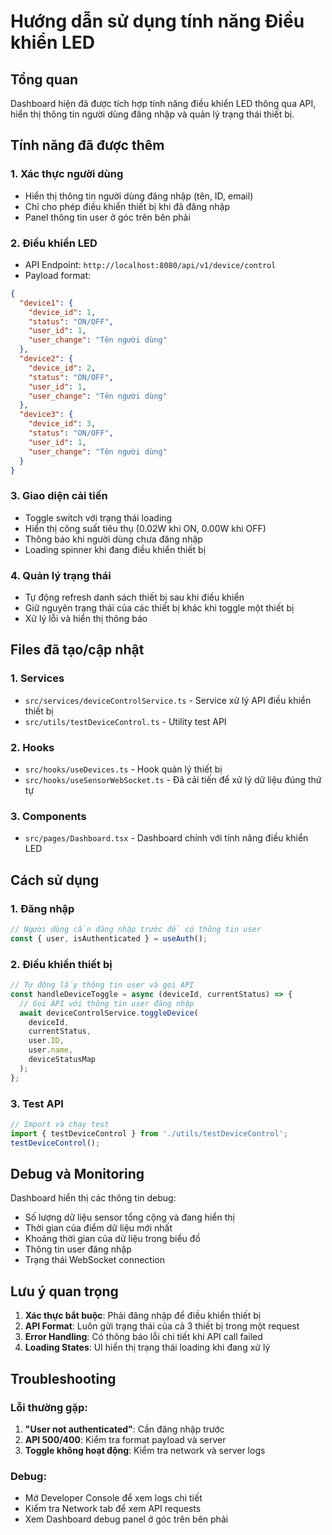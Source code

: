 # Hướng dẫn sử dụng tính năng Điều khiển LED

## Tổng quan
Dashboard hiện đã được tích hợp tính năng điều khiển LED thông qua API, hiển thị thông tin người dùng đăng nhập và quản lý trạng thái thiết bị.

## Tính năng đã được thêm

### 1. **Xác thực người dùng**
- Hiển thị thông tin người dùng đăng nhập (tên, ID, email)
- Chỉ cho phép điều khiển thiết bị khi đã đăng nhập
- Panel thông tin user ở góc trên bên phải

### 2. **Điều khiển LED**
- API Endpoint: `http://localhost:8080/api/v1/device/control`
- Payload format:
```json
{
  "device1": {
    "device_id": 1,
    "status": "ON/OFF",
    "user_id": 1,
    "user_change": "Tên người dùng"
  },
  "device2": {
    "device_id": 2,
    "status": "ON/OFF", 
    "user_id": 1,
    "user_change": "Tên người dùng"
  },
  "device3": {
    "device_id": 3,
    "status": "ON/OFF",
    "user_id": 1,
    "user_change": "Tên người dùng"
  }
}
```

### 3. **Giao diện cải tiến**
- Toggle switch với trạng thái loading
- Hiển thị công suất tiêu thụ (0.02W khi ON, 0.00W khi OFF)
- Thông báo khi người dùng chưa đăng nhập
- Loading spinner khi đang điều khiển thiết bị

### 4. **Quản lý trạng thái**
- Tự động refresh danh sách thiết bị sau khi điều khiển
- Giữ nguyên trạng thái của các thiết bị khác khi toggle một thiết bị
- Xử lý lỗi và hiển thị thông báo

## Files đã tạo/cập nhật

### 1. **Services**
- `src/services/deviceControlService.ts` - Service xử lý API điều khiển thiết bị
- `src/utils/testDeviceControl.ts` - Utility test API

### 2. **Hooks**
- `src/hooks/useDevices.ts` - Hook quản lý thiết bị
- `src/hooks/useSensorWebSocket.ts` - Đã cải tiến để xử lý dữ liệu đúng thứ tự

### 3. **Components**
- `src/pages/Dashboard.tsx` - Dashboard chính với tính năng điều khiển LED

## Cách sử dụng

### 1. **Đăng nhập**
```typescript
// Người dùng cần đăng nhập trước để có thông tin user
const { user, isAuthenticated } = useAuth();
```

### 2. **Điều khiển thiết bị**
```typescript
// Tự động lấy thông tin user và gọi API
const handleDeviceToggle = async (deviceId, currentStatus) => {
  // Gọi API với thông tin user đăng nhập
  await deviceControlService.toggleDevice(
    deviceId,
    currentStatus, 
    user.ID,
    user.name,
    deviceStatusMap
  );
};
```

### 3. **Test API**
```typescript
// Import và chạy test
import { testDeviceControl } from './utils/testDeviceControl';
testDeviceControl();
```

## Debug và Monitoring

Dashboard hiển thị các thông tin debug:
- Số lượng dữ liệu sensor tổng cộng và đang hiển thị
- Thời gian của điểm dữ liệu mới nhất
- Khoảng thời gian của dữ liệu trong biểu đồ
- Thông tin user đăng nhập
- Trạng thái WebSocket connection

## Lưu ý quan trọng

1. **Xác thực bắt buộc**: Phải đăng nhập để điều khiển thiết bị
2. **API Format**: Luôn gửi trạng thái của cả 3 thiết bị trong một request
3. **Error Handling**: Có thông báo lỗi chi tiết khi API call failed
4. **Loading States**: UI hiển thị trạng thái loading khi đang xử lý

## Troubleshooting

### Lỗi thường gặp:
1. **"User not authenticated"**: Cần đăng nhập trước
2. **API 500/400**: Kiểm tra format payload và server
3. **Toggle không hoạt động**: Kiểm tra network và server logs

### Debug:
- Mở Developer Console để xem logs chi tiết
- Kiểm tra Network tab để xem API requests
- Xem Dashboard debug panel ở góc trên bên phải